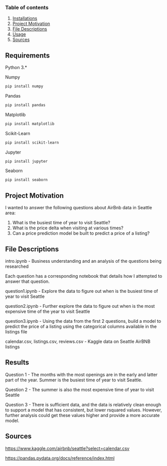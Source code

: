 ### Table of contents

1. [Installations](#installations)
2. [Project Motivation](#project-motivation)
3. [File Descriptions](#file-descriptions)
4. [Usage](#usage)
5. [Sources](#sources)

## Requirements

Python 3.*

Numpy

```bash
pip install numpy
```

Pandas

```bash
pip install pandas
```

Matplotlib

```bash
pip install matplotlib
```

Scikit-Learn

```bash
pip install scikit-learn
```

Jupyter

```bash
pip install jupyter
```

Seaborn

```bash
pip install seaborn
```

## Project Motivation

I wanted to answer the following questions about AirBnb data in Seattle area:

1. What is the busiest time of year to visit Seattle?
2. What is the price delta when visiting at various times?
3. Can a price prediction model be built to predict a price of a listing?

## File Descriptions

intro.ipynb - Business understanding and an analysis of the questions being researched

Each question has a corresponding notebook that details how I attempted to answer that question.

question1.ipynb - Explore the data to figure out when is the busiest time of year to visit Seattle

question2.ipynb - Further explore the data to figure out when is the most expensive time of the year to visit Seattle

question3.ipynb - Using the data from the first 2 questions, build a model to predict the price of a listing using the
categorical columns available in the listings file

calendar.csv, listings.csv, reviews.csv - Kaggle data on Seattle AirBNB listings

## Results

Question 1 - The months with the most openings are in the early and latter part of the year. Summer is the busiest
time of year to visit Seattle.

Question 2 - The summer is also the most expensive time of year to visit Seattle

Question 3 - There is sufficient data, and the data is relatively clean enough to support a model that has consistent,
but lower rsquared values. However, further analysis could get these values higher and provide a more accurate model.

## Sources

https://www.kaggle.com/airbnb/seattle?select=calendar.csv

https://pandas.pydata.org/docs/reference/index.html
